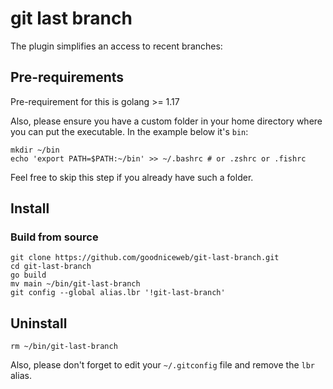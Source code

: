 # git last branch

The plugin simplifies an access to recent branches:

## Pre-requirements

Pre-requirement for this is golang >= 1.17

Also, please ensure you have a custom folder in your home directory
where you can put the executable. In the example below it's `bin`:

```
mkdir ~/bin
echo 'export PATH=$PATH:~/bin' >> ~/.bashrc # or .zshrc or .fishrc
```

Feel free to skip this step if you already have such a folder.

## Install

### Build from source


```
git clone https://github.com/goodniceweb/git-last-branch.git
cd git-last-branch
go build
mv main ~/bin/git-last-branch
git config --global alias.lbr '!git-last-branch'
```

## Uninstall

```
rm ~/bin/git-last-branch
```

Also, please don't forget to edit your `~/.gitconfig` file and remove the `lbr` alias.
